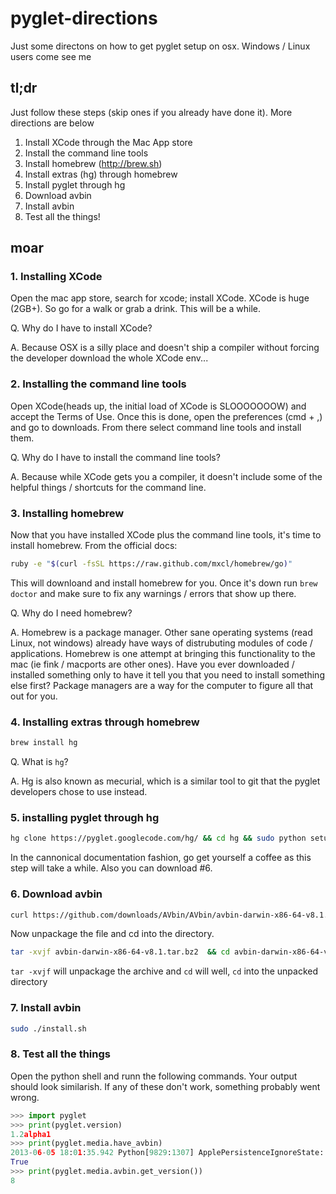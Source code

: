 pyglet-directions
=================

Just some directons on how to get pyglet setup on osx. Windows / Linux users come see me


## tl;dr

Just follow these steps (skip ones if you already have done it). More directions are below

1. Install XCode through the Mac App store
2. Install the command line tools 
3. Install homebrew (http://brew.sh)
4. Install extras (hg) through homebrew
5. Install pyglet through hg
6. Download avbin
7. Install avbin
8. Test all the things!

## moar

### 1. Installing XCode
Open the mac app store, search for xcode; install XCode. XCode is huge (2GB+). So go for a walk or grab a drink. This will be a while.

Q. Why do I have to install XCode?

A. Because OSX is a silly place and doesn't ship a compiler without forcing the developer download the whole XCode env...

### 2. Installing the command line tools
Open XCode(heads up, the initial load of XCode is SLOOOOOOOW) and accept the Terms of Use. Once this is done, open the preferences (cmd + ,) and go to downloads. From there select command line tools and install them.

Q. Why do I have to install the command line tools?

A. Because while XCode gets you a compiler, it doesn't include some of the helpful things / shortcuts for the command line. 

### 3. Installing homebrew
Now that you have installed XCode plus the command line tools, it's time to install homebrew. From the official docs:

````bash
ruby -e "$(curl -fsSL https://raw.github.com/mxcl/homebrew/go)"
````
This will downloand and install homebrew for you.  Once it's down run `brew doctor` and make sure to fix any warnings / errors that show up there. 

Q. Why do I need homebrew?

A. Homebrew is a package manager. Other sane operating systems (read Linux, not windows) already have ways of distrubuting modules of code / applications.  Homebrew is one attempt at bringing this functionality to the mac (ie fink / macports are other ones). Have you ever downloaded / installed something only to have it tell you that you need to install something else first? Package managers are a way for the computer to figure all that out for you. 



### 4. Installing extras through homebrew

````bash
brew install hg
````

Q. What is `hg`?

A. Hg is also known as mecurial, which is a similar tool to git that the pyglet developers chose to use instead.

### 5. installing pyglet through hg

````bash
hg clone https://pyglet.googlecode.com/hg/ && cd hg && sudo python setup.py install
````

In the cannonical documentation fashion, go get yourself a coffee as this step will take a while. Also you can download #6.

### 6. Download avbin

````bash
curl https://github.com/downloads/AVbin/AVbin/avbin-darwin-x86-64-v8.1.tar.bz2
````

Now unpackage the file and cd into the directory. 

````bash
tar -xvjf avbin-darwin-x86-64-v8.1.tar.bz2  && cd avbin-darwin-x86-64-v8.1 
````

`tar -xvjf` will unpackage the archive and `cd` will well, `cd` into the unpacked directory

### 7. Install avbin
````bash
sudo ./install.sh
````

### 8. Test all the things

Open the python shell and runn the following commands. Your output should look similarish. If any of these don't work, something probably went wrong. 

````python
>>> import pyglet
>>> print(pyglet.version)
1.2alpha1
>>> print(pyglet.media.have_avbin)
2013-06-05 18:01:35.942 Python[9829:1307] ApplePersistenceIgnoreState: Existing state will not be touched. New state will be written to /var/folders/5q/2x6kltrj12s4wgb18hnbkrtc0000gn/T/org.python.python.savedState
True
>>> print(pyglet.media.avbin.get_version())
8
````
